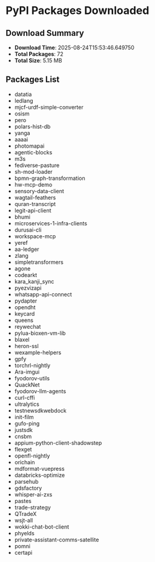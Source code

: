 # PyPI Packages Downloaded

## Download Summary
- **Download Time**: 2025-08-24T15:53:46.649750
- **Total Packages**: 72
- **Total Size**: 5.15 MB

## Packages List
- datatia
- ledlang
- mjcf-urdf-simple-converter
- osism
- pero
- polars-hist-db
- yanga
- aaaai
- photomapai
- agentic-blocks
- m3s
- fediverse-pasture
- sh-mod-loader
- bpmn-graph-transformation
- hw-mcp-demo
- sensory-data-client
- wagtail-feathers
- quran-transcript
- legit-api-client
- bhumi
- microservices-1-infra-clients
- durusai-cli
- workspace-mcp
- yeref
- aa-ledger
- zlang
- simpletransformers
- agone
- codearkt
- kara_kanji_sync
- pyezvizapi
- whatsapp-api-connect
- pydapter
- opendht
- keycard
- queens
- reywechat
- pylua-bioxen-vm-lib
- blaxel
- heron-ssl
- wexample-helpers
- gpfy
- torchrl-nightly
- Ara-imgui
- fyodorov-utils
- QuackNet
- fyodorov-llm-agents
- curl-cffi
- ultralytics
- testnewsdkwebdock
- init-film
- gufo-ping
- justsdk
- cnsbm
- appium-python-client-shadowstep
- flexget
- openfl-nightly
- orichain
- mdformat-vuepress
- databricks-optimize
- parsehub
- gdsfactory
- whisper-ai-zxs
- pastes
- trade-strategy
- QTradeX
- wsjt-all
- wokki-chat-bot-client
- phyelds
- private-assistant-comms-satellite
- pomni
- certapi
